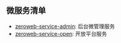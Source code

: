 ## 微服务清单

- [zeroweb-service-admin](./zeroweb-service-admin/README.md): 后台微管理服务
- [zeroweb-service-open](./zeroweb-service-open/README.md): 开放平台服务
